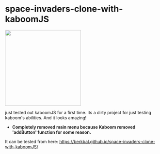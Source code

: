 # space-invaders-clone-with-kaboomJS
<img src="https://www.berkbal.com/wp-content/uploads/2022/05/pngegg.png" width="250" height="250">

just tested out kaboomJS for a first time. its a dirty project for just testing kaboom's abilities. And it looks amazing!

- **Completely removed main menu because Kaboom removed 'addButton' function for some reason.**

It can be tested from here: https://berkbal.github.io/space-invaders-clone-with-kaboomJS/
